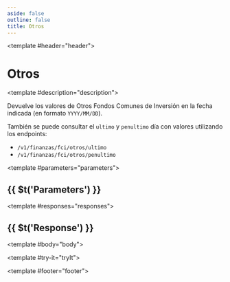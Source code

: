 ```yaml
---
aside: false
outline: false
title: Otros
---
```


<script setup>
import { useRoute, useData } from 'vitepress'

const route = useRoute()

const { isDark } = useData()
</script>

<OAPath method="GET" id="get-finanzas-fci-otros-fecha">

<template #header="header">

# Otros

</template>

<template #description="description">

Devuelve los valores de Otros Fondos Comunes de Inversión en la fecha indicada (en formato `YYYY/MM/DD`).

También se puede consultar el `ultimo` y `penultimo` día con valores utilizando los endpoints: 

- `/v1/finanzas/fci/otros/ultimo`
- `/v1/finanzas/fci/otros/penultimo`

<!--@include: ./parts/get-finanzas-fci-otros-fecha-description-after.md -->

</template>

<template #parameters="parameters">

## {{ $t('Parameters') }}

<OAParameters operation-id="get-finanzas-fci-otros-fecha" :parameters="parameters.parameters" />

</template>

<template #responses="responses">

## {{ $t('Response') }}

<OAResponses :responses="responses.responses" :schema="responses.schema" :responseType="responses.responseType" :isDark="isDark">

<template #body="body">

<OAResponseBody :schema="body.schema" :responseType="body.responseType" />

</template>

</OAResponses>

</template>

<template #try-it="tryIt">

<OATryWithVariables :operation-id="tryIt.operationId" :method="tryIt.method" :path="tryIt.path" :baseUrl="tryIt.baseUrl" :isDark="isDark" />

</template>

<template #footer="footer">

<OAFooter />

<!--@include: ./parts/get-finanzas-fci-otros-fecha-footer.md -->

</template>

</OAPath>
